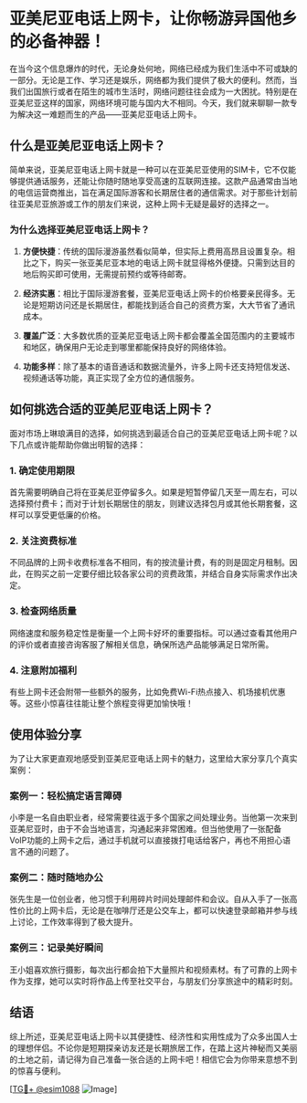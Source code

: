 # 亚美尼亚电话上网卡，让你畅游异国他乡的必备神器！

在当今这个信息爆炸的时代，无论身处何地，网络已经成为我们生活中不可或缺的一部分。无论是工作、学习还是娱乐，网络都为我们提供了极大的便利。然而，当我们出国旅行或者在陌生的城市生活时，网络问题往往会成为一大困扰。特别是在亚美尼亚这样的国家，网络环境可能与国内大不相同。今天，我们就来聊聊一款专为解决这一难题而生的产品——亚美尼亚电话上网卡。

## 什么是亚美尼亚电话上网卡？

简单来说，亚美尼亚电话上网卡就是一种可以在亚美尼亚使用的SIM卡，它不仅能够提供通话服务，还能让你随时随地享受高速的互联网连接。这款产品通常由当地的电信运营商推出，旨在满足国际游客和长期居住者的通信需求。对于那些计划前往亚美尼亚旅游或工作的朋友们来说，这种上网卡无疑是最好的选择之一。

### 为什么选择亚美尼亚电话上网卡？

1. **方便快捷**：传统的国际漫游虽然看似简单，但实际上费用高昂且设置复杂。相比之下，购买一张亚美尼亚本地的电话上网卡就显得格外便捷。只需到达目的地后购买即可使用，无需提前预约或等待邮寄。

2. **经济实惠**：相比于国际漫游套餐，亚美尼亚电话上网卡的价格要亲民得多。无论是短期访问还是长期居住，都能找到适合自己的资费方案，大大节省了通讯成本。

3. **覆盖广泛**：大多数优质的亚美尼亚电话上网卡都会覆盖全国范围内的主要城市和地区，确保用户无论走到哪里都能保持良好的网络体验。

4. **功能多样**：除了基本的语音通话和数据流量外，许多上网卡还支持短信发送、视频通话等功能，真正实现了全方位的通信服务。

## 如何挑选合适的亚美尼亚电话上网卡？

面对市场上琳琅满目的选择，如何挑选到最适合自己的亚美尼亚电话上网卡呢？以下几点或许能帮助你做出明智的选择：

### 1. 确定使用期限

首先需要明确自己将在亚美尼亚停留多久。如果是短暂停留几天至一周左右，可以选择预付费卡；而对于计划长期居住的朋友，则建议选择包月或其他长期套餐，这样可以享受更低廉的价格。

### 2. 关注资费标准

不同品牌的上网卡收费标准各不相同，有的按流量计费，有的则是固定月租制。因此，在购买之前一定要仔细比较各家公司的资费政策，并结合自身实际需求作出决定。

### 3. 检查网络质量

网络速度和服务稳定性是衡量一个上网卡好坏的重要指标。可以通过查看其他用户的评价或者直接咨询客服了解相关信息，确保所选产品能够满足日常所需。

### 4. 注意附加福利

有些上网卡还会附带一些额外的服务，比如免费Wi-Fi热点接入、机场接机优惠等。这些小惊喜往往能让整个旅程变得更加愉快哦！

## 使用体验分享

为了让大家更直观地感受到亚美尼亚电话上网卡的魅力，这里给大家分享几个真实案例：

### 案例一：轻松搞定语言障碍

小李是一名自由职业者，经常需要往返于多个国家之间处理业务。当他第一次来到亚美尼亚时，由于不会当地语言，沟通起来非常困难。但当他使用了一张配备VoIP功能的上网卡之后，通过手机就可以直接拨打电话给客户，再也不用担心语言不通的问题了。

### 案例二：随时随地办公

张先生是一位创业者，他习惯于利用碎片时间处理邮件和会议。自从入手了一张高性价比的上网卡后，无论是在咖啡厅还是公交车上，都可以快速登录邮箱并参与线上讨论，工作效率得到了极大提升。

### 案例三：记录美好瞬间

王小姐喜欢旅行摄影，每次出行都会拍下大量照片和视频素材。有了可靠的上网卡作为支撑，她可以实时将作品上传至社交平台，与朋友们分享旅途中的精彩时刻。

## 结语

综上所述，亚美尼亚电话上网卡以其便捷性、经济性和实用性成为了众多出国人士的理想伴侣。不论你是短期探亲访友还是长期旅居工作，在踏上这片神秘而又美丽的土地之前，请记得为自己准备一张合适的上网卡吧！相信它会为你带来意想不到的惊喜与便利。

[[TG💪+ @esim1088](https://t.me/s/esim1088) ![Image](https://i.postimg.cc/4NQfJmqS/Snipaste-2025-05-13-00-14-12.png)]
